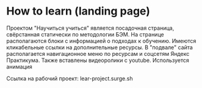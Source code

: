<h1>How to learn (landing page)</h1>
<p>Проектом "Научиться учиться" является посадочная страница, свёрстанная статически по методологии БЭМ. На странице располагаются блоки с информацией о подходах к обучению. Имеются кликабельные ссылки на дополнительные ресурсы. В "подвале" сайта располагается навигационное меню по ресурсам и соцсетям Яндекс Практикума.
Также вставлены видеоролики с youtube. Используется анимация</p>

Ссылка на рабочий проект: lear-project.surge.sh
